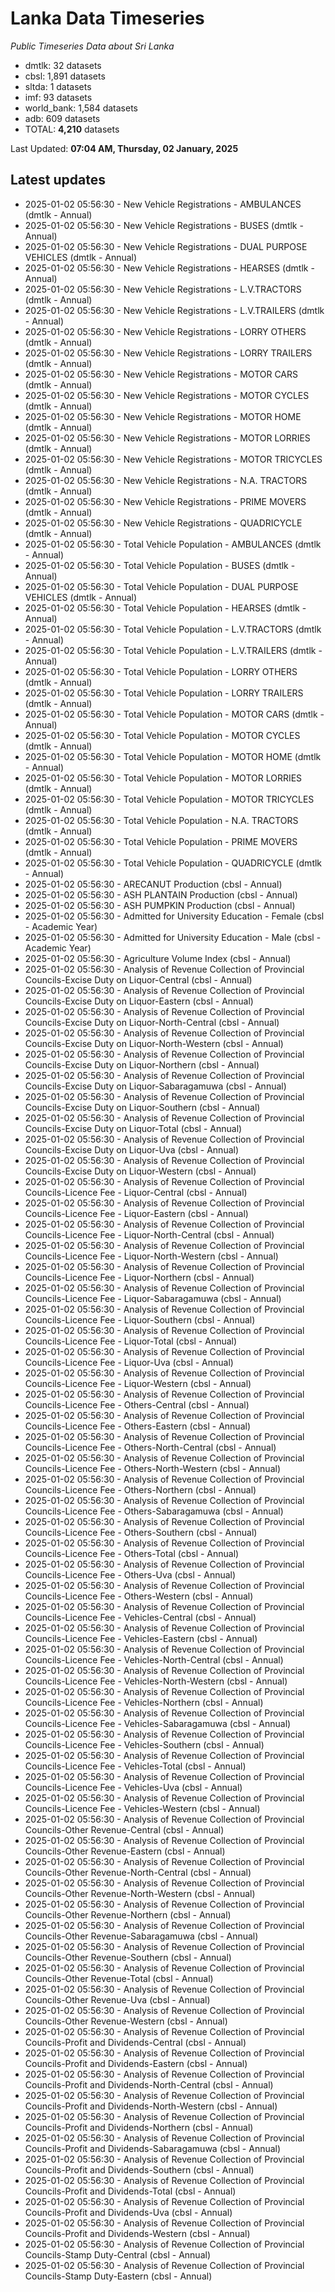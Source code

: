 # Lanka Data Timeseries
*Public Timeseries Data about Sri Lanka*

* dmtlk: 32 datasets
* cbsl: 1,891 datasets
* sltda: 1 datasets
* imf: 93 datasets
* world_bank: 1,584 datasets
* adb: 609 datasets
* TOTAL: **4,210** datasets

Last Updated: **07:04 AM, Thursday, 02 January, 2025**

## Latest updates

* 2025-01-02 05:56:30 - New Vehicle Registrations - AMBULANCES (dmtlk - Annual)
* 2025-01-02 05:56:30 - New Vehicle Registrations - BUSES (dmtlk - Annual)
* 2025-01-02 05:56:30 - New Vehicle Registrations - DUAL PURPOSE VEHICLES (dmtlk - Annual)
* 2025-01-02 05:56:30 - New Vehicle Registrations - HEARSES (dmtlk - Annual)
* 2025-01-02 05:56:30 - New Vehicle Registrations - L.V.TRACTORS (dmtlk - Annual)
* 2025-01-02 05:56:30 - New Vehicle Registrations - L.V.TRAILERS (dmtlk - Annual)
* 2025-01-02 05:56:30 - New Vehicle Registrations - LORRY OTHERS (dmtlk - Annual)
* 2025-01-02 05:56:30 - New Vehicle Registrations - LORRY TRAILERS (dmtlk - Annual)
* 2025-01-02 05:56:30 - New Vehicle Registrations - MOTOR CARS (dmtlk - Annual)
* 2025-01-02 05:56:30 - New Vehicle Registrations - MOTOR CYCLES (dmtlk - Annual)
* 2025-01-02 05:56:30 - New Vehicle Registrations - MOTOR HOME (dmtlk - Annual)
* 2025-01-02 05:56:30 - New Vehicle Registrations - MOTOR LORRIES (dmtlk - Annual)
* 2025-01-02 05:56:30 - New Vehicle Registrations - MOTOR TRICYCLES (dmtlk - Annual)
* 2025-01-02 05:56:30 - New Vehicle Registrations - N.A. TRACTORS (dmtlk - Annual)
* 2025-01-02 05:56:30 - New Vehicle Registrations - PRIME MOVERS (dmtlk - Annual)
* 2025-01-02 05:56:30 - New Vehicle Registrations - QUADRICYCLE (dmtlk - Annual)
* 2025-01-02 05:56:30 - Total Vehicle Population - AMBULANCES (dmtlk - Annual)
* 2025-01-02 05:56:30 - Total Vehicle Population - BUSES (dmtlk - Annual)
* 2025-01-02 05:56:30 - Total Vehicle Population - DUAL PURPOSE VEHICLES (dmtlk - Annual)
* 2025-01-02 05:56:30 - Total Vehicle Population - HEARSES (dmtlk - Annual)
* 2025-01-02 05:56:30 - Total Vehicle Population - L.V.TRACTORS (dmtlk - Annual)
* 2025-01-02 05:56:30 - Total Vehicle Population - L.V.TRAILERS (dmtlk - Annual)
* 2025-01-02 05:56:30 - Total Vehicle Population - LORRY OTHERS (dmtlk - Annual)
* 2025-01-02 05:56:30 - Total Vehicle Population - LORRY TRAILERS (dmtlk - Annual)
* 2025-01-02 05:56:30 - Total Vehicle Population - MOTOR CARS (dmtlk - Annual)
* 2025-01-02 05:56:30 - Total Vehicle Population - MOTOR CYCLES (dmtlk - Annual)
* 2025-01-02 05:56:30 - Total Vehicle Population - MOTOR HOME (dmtlk - Annual)
* 2025-01-02 05:56:30 - Total Vehicle Population - MOTOR LORRIES (dmtlk - Annual)
* 2025-01-02 05:56:30 - Total Vehicle Population - MOTOR TRICYCLES (dmtlk - Annual)
* 2025-01-02 05:56:30 - Total Vehicle Population - N.A. TRACTORS (dmtlk - Annual)
* 2025-01-02 05:56:30 - Total Vehicle Population - PRIME MOVERS (dmtlk - Annual)
* 2025-01-02 05:56:30 - Total Vehicle Population - QUADRICYCLE (dmtlk - Annual)
* 2025-01-02 05:56:30 - ARECANUT Production (cbsl - Annual)
* 2025-01-02 05:56:30 - ASH PLANTAIN Production (cbsl - Annual)
* 2025-01-02 05:56:30 - ASH PUMPKIN Production (cbsl - Annual)
* 2025-01-02 05:56:30 - Admitted for University Education - Female (cbsl - Academic Year)
* 2025-01-02 05:56:30 - Admitted for University Education - Male (cbsl - Academic Year)
* 2025-01-02 05:56:30 - Agriculture Volume Index (cbsl - Annual)
* 2025-01-02 05:56:30 - Analysis of Revenue Collection of Provincial Councils-Excise Duty on Liquor-Central (cbsl - Annual)
* 2025-01-02 05:56:30 - Analysis of Revenue Collection of Provincial Councils-Excise Duty on Liquor-Eastern (cbsl - Annual)
* 2025-01-02 05:56:30 - Analysis of Revenue Collection of Provincial Councils-Excise Duty on Liquor-North-Central (cbsl - Annual)
* 2025-01-02 05:56:30 - Analysis of Revenue Collection of Provincial Councils-Excise Duty on Liquor-North-Western (cbsl - Annual)
* 2025-01-02 05:56:30 - Analysis of Revenue Collection of Provincial Councils-Excise Duty on Liquor-Northern (cbsl - Annual)
* 2025-01-02 05:56:30 - Analysis of Revenue Collection of Provincial Councils-Excise Duty on Liquor-Sabaragamuwa (cbsl - Annual)
* 2025-01-02 05:56:30 - Analysis of Revenue Collection of Provincial Councils-Excise Duty on Liquor-Southern (cbsl - Annual)
* 2025-01-02 05:56:30 - Analysis of Revenue Collection of Provincial Councils-Excise Duty on Liquor-Total (cbsl - Annual)
* 2025-01-02 05:56:30 - Analysis of Revenue Collection of Provincial Councils-Excise Duty on Liquor-Uva (cbsl - Annual)
* 2025-01-02 05:56:30 - Analysis of Revenue Collection of Provincial Councils-Excise Duty on Liquor-Western (cbsl - Annual)
* 2025-01-02 05:56:30 - Analysis of Revenue Collection of Provincial Councils-Licence Fee - Liquor-Central (cbsl - Annual)
* 2025-01-02 05:56:30 - Analysis of Revenue Collection of Provincial Councils-Licence Fee - Liquor-Eastern (cbsl - Annual)
* 2025-01-02 05:56:30 - Analysis of Revenue Collection of Provincial Councils-Licence Fee - Liquor-North-Central (cbsl - Annual)
* 2025-01-02 05:56:30 - Analysis of Revenue Collection of Provincial Councils-Licence Fee - Liquor-North-Western (cbsl - Annual)
* 2025-01-02 05:56:30 - Analysis of Revenue Collection of Provincial Councils-Licence Fee - Liquor-Northern (cbsl - Annual)
* 2025-01-02 05:56:30 - Analysis of Revenue Collection of Provincial Councils-Licence Fee - Liquor-Sabaragamuwa (cbsl - Annual)
* 2025-01-02 05:56:30 - Analysis of Revenue Collection of Provincial Councils-Licence Fee - Liquor-Southern (cbsl - Annual)
* 2025-01-02 05:56:30 - Analysis of Revenue Collection of Provincial Councils-Licence Fee - Liquor-Total (cbsl - Annual)
* 2025-01-02 05:56:30 - Analysis of Revenue Collection of Provincial Councils-Licence Fee - Liquor-Uva (cbsl - Annual)
* 2025-01-02 05:56:30 - Analysis of Revenue Collection of Provincial Councils-Licence Fee - Liquor-Western (cbsl - Annual)
* 2025-01-02 05:56:30 - Analysis of Revenue Collection of Provincial Councils-Licence Fee - Others-Central (cbsl - Annual)
* 2025-01-02 05:56:30 - Analysis of Revenue Collection of Provincial Councils-Licence Fee - Others-Eastern (cbsl - Annual)
* 2025-01-02 05:56:30 - Analysis of Revenue Collection of Provincial Councils-Licence Fee - Others-North-Central (cbsl - Annual)
* 2025-01-02 05:56:30 - Analysis of Revenue Collection of Provincial Councils-Licence Fee - Others-North-Western (cbsl - Annual)
* 2025-01-02 05:56:30 - Analysis of Revenue Collection of Provincial Councils-Licence Fee - Others-Northern (cbsl - Annual)
* 2025-01-02 05:56:30 - Analysis of Revenue Collection of Provincial Councils-Licence Fee - Others-Sabaragamuwa (cbsl - Annual)
* 2025-01-02 05:56:30 - Analysis of Revenue Collection of Provincial Councils-Licence Fee - Others-Southern (cbsl - Annual)
* 2025-01-02 05:56:30 - Analysis of Revenue Collection of Provincial Councils-Licence Fee - Others-Total (cbsl - Annual)
* 2025-01-02 05:56:30 - Analysis of Revenue Collection of Provincial Councils-Licence Fee - Others-Uva (cbsl - Annual)
* 2025-01-02 05:56:30 - Analysis of Revenue Collection of Provincial Councils-Licence Fee - Others-Western (cbsl - Annual)
* 2025-01-02 05:56:30 - Analysis of Revenue Collection of Provincial Councils-Licence Fee - Vehicles-Central (cbsl - Annual)
* 2025-01-02 05:56:30 - Analysis of Revenue Collection of Provincial Councils-Licence Fee - Vehicles-Eastern (cbsl - Annual)
* 2025-01-02 05:56:30 - Analysis of Revenue Collection of Provincial Councils-Licence Fee - Vehicles-North-Central (cbsl - Annual)
* 2025-01-02 05:56:30 - Analysis of Revenue Collection of Provincial Councils-Licence Fee - Vehicles-North-Western (cbsl - Annual)
* 2025-01-02 05:56:30 - Analysis of Revenue Collection of Provincial Councils-Licence Fee - Vehicles-Northern (cbsl - Annual)
* 2025-01-02 05:56:30 - Analysis of Revenue Collection of Provincial Councils-Licence Fee - Vehicles-Sabaragamuwa (cbsl - Annual)
* 2025-01-02 05:56:30 - Analysis of Revenue Collection of Provincial Councils-Licence Fee - Vehicles-Southern (cbsl - Annual)
* 2025-01-02 05:56:30 - Analysis of Revenue Collection of Provincial Councils-Licence Fee - Vehicles-Total (cbsl - Annual)
* 2025-01-02 05:56:30 - Analysis of Revenue Collection of Provincial Councils-Licence Fee - Vehicles-Uva (cbsl - Annual)
* 2025-01-02 05:56:30 - Analysis of Revenue Collection of Provincial Councils-Licence Fee - Vehicles-Western (cbsl - Annual)
* 2025-01-02 05:56:30 - Analysis of Revenue Collection of Provincial Councils-Other Revenue-Central (cbsl - Annual)
* 2025-01-02 05:56:30 - Analysis of Revenue Collection of Provincial Councils-Other Revenue-Eastern (cbsl - Annual)
* 2025-01-02 05:56:30 - Analysis of Revenue Collection of Provincial Councils-Other Revenue-North-Central (cbsl - Annual)
* 2025-01-02 05:56:30 - Analysis of Revenue Collection of Provincial Councils-Other Revenue-North-Western (cbsl - Annual)
* 2025-01-02 05:56:30 - Analysis of Revenue Collection of Provincial Councils-Other Revenue-Northern (cbsl - Annual)
* 2025-01-02 05:56:30 - Analysis of Revenue Collection of Provincial Councils-Other Revenue-Sabaragamuwa (cbsl - Annual)
* 2025-01-02 05:56:30 - Analysis of Revenue Collection of Provincial Councils-Other Revenue-Southern (cbsl - Annual)
* 2025-01-02 05:56:30 - Analysis of Revenue Collection of Provincial Councils-Other Revenue-Total (cbsl - Annual)
* 2025-01-02 05:56:30 - Analysis of Revenue Collection of Provincial Councils-Other Revenue-Uva (cbsl - Annual)
* 2025-01-02 05:56:30 - Analysis of Revenue Collection of Provincial Councils-Other Revenue-Western (cbsl - Annual)
* 2025-01-02 05:56:30 - Analysis of Revenue Collection of Provincial Councils-Profit and Dividends-Central (cbsl - Annual)
* 2025-01-02 05:56:30 - Analysis of Revenue Collection of Provincial Councils-Profit and Dividends-Eastern (cbsl - Annual)
* 2025-01-02 05:56:30 - Analysis of Revenue Collection of Provincial Councils-Profit and Dividends-North-Central (cbsl - Annual)
* 2025-01-02 05:56:30 - Analysis of Revenue Collection of Provincial Councils-Profit and Dividends-North-Western (cbsl - Annual)
* 2025-01-02 05:56:30 - Analysis of Revenue Collection of Provincial Councils-Profit and Dividends-Northern (cbsl - Annual)
* 2025-01-02 05:56:30 - Analysis of Revenue Collection of Provincial Councils-Profit and Dividends-Sabaragamuwa (cbsl - Annual)
* 2025-01-02 05:56:30 - Analysis of Revenue Collection of Provincial Councils-Profit and Dividends-Southern (cbsl - Annual)
* 2025-01-02 05:56:30 - Analysis of Revenue Collection of Provincial Councils-Profit and Dividends-Total (cbsl - Annual)
* 2025-01-02 05:56:30 - Analysis of Revenue Collection of Provincial Councils-Profit and Dividends-Uva (cbsl - Annual)
* 2025-01-02 05:56:30 - Analysis of Revenue Collection of Provincial Councils-Profit and Dividends-Western (cbsl - Annual)
* 2025-01-02 05:56:30 - Analysis of Revenue Collection of Provincial Councils-Stamp Duty-Central (cbsl - Annual)
* 2025-01-02 05:56:30 - Analysis of Revenue Collection of Provincial Councils-Stamp Duty-Eastern (cbsl - Annual)